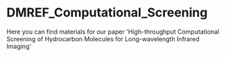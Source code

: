 # DMREF_Computational_Screening
 Here you can find materials for our paper 'High-throughput Computational Screening  of Hydrocarbon Molecules for Long-wavelength Infrared Imaging'

